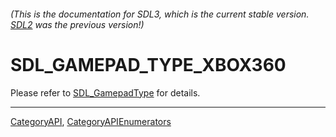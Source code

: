 ###### (This is the documentation for SDL3, which is the current stable version. [SDL2](https://wiki.libsdl.org/SDL2/) was the previous version!)
# SDL_GAMEPAD_TYPE_XBOX360

Please refer to [SDL_GamepadType](SDL_GamepadType) for details.

----
[CategoryAPI](CategoryAPI), [CategoryAPIEnumerators](CategoryAPIEnumerators)

